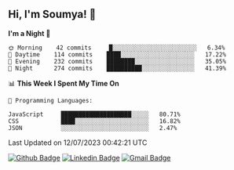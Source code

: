 ## Hi, I'm Soumya! 👋

<!--START_SECTION:waka-->
**I'm a Night 🦉** 

```text
🌞 Morning    42 commits     █░░░░░░░░░░░░░░░░░░░░░░░░   6.34% 
🌆 Daytime    114 commits    ████░░░░░░░░░░░░░░░░░░░░░   17.22% 
🌃 Evening    232 commits    ████████░░░░░░░░░░░░░░░░░   35.05% 
🌙 Night      274 commits    ██████████░░░░░░░░░░░░░░░   41.39%

```


📊 **This Week I Spent My Time On** 

```text
💬 Programming Languages: 

JavaScript     ████████████████████░░░░░   80.71% 
CSS            ████░░░░░░░░░░░░░░░░░░░░░   16.82% 
JSON           ░░░░░░░░░░░░░░░░░░░░░░░░░   2.47%
```


 Last Updated on 12/07/2023 00:42:21 UTC
<!--END_SECTION:waka-->

[![Github Badge](https://img.shields.io/badge/-rubyruins-grey?style=for-the-badge&logo=github&logoColor=white&link=https://github.com/rubyruins/)](https://www.github.com/rubyruins/) 
[![Linkedin Badge](https://img.shields.io/badge/-Soumya%20Parekh-0072b1?style=for-the-badge&logo=Linkedin&logoColor=white&link=https://www.linkedin.com/in/Soumya-Parekh/)](https://www.linkedin.com/in/Soumya-Parekh/) 
[![Gmail Badge](https://img.shields.io/badge/-soumyaparekh.me@gmail.com-c14438?style=for-the-badge&logo=Gmail&logoColor=white&link=mailto:soumyaparekh.me@gmail.com)](mailto:soumyaparekh.me@gmail.com) 
